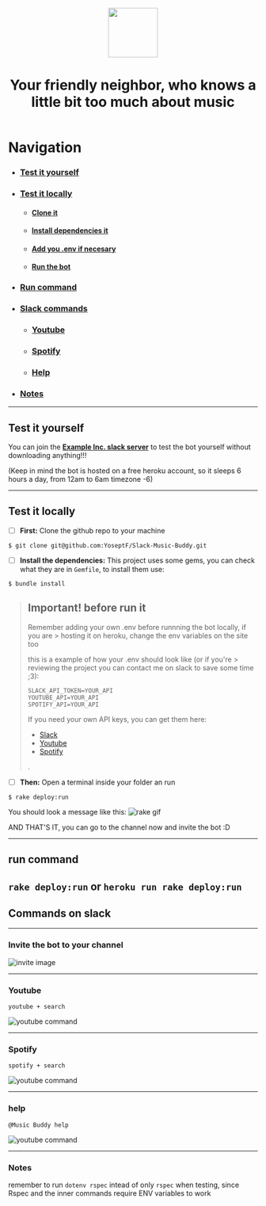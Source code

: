 <dl>
  <div class="headerWrapper" style="display:flex;flex-direction:column;align-items:center;margin:25px 0; text-align:center">
<img src="./images/manback.png" style="margin: 0 auto" height="100px" margin="auto">
<h1>Your friendly neighbor, who knows a little bit too much about music</h1>
</div>
  </dl>

# Navigation
- ### [Test it yourself](#yourself)
- ### [Test it locally](#locally)
  - #### [Clone it](#clone)
  - #### [Install dependencies it](#install)
  - #### [Add you .env if necesary](#env)
  - #### [Run the bot](#run)
- ### [Run command](#runc)
- ### [Slack commands](#slackc)
  - ### [Youtube](#yt)
  - ### [Spotify](#sp)
  - ### [Help](#hp)
- ### [Notes](#nt)

---

## <a id="yourself"></a>Test it yourself
You can join the [**Example Inc. slack server**](https://join.slack.com/t/example-inc-hq/shared_invite/enQtODkyODYzMTE5OTU4LTdkYTgxZmVjNzY2MWJhMWY5NjRlZDJmMjdkOWNmMjI0N2M1ZDc5NGIyNjY0YzEwYmIyMGU2NmYzNDU4ODk4NzY) to test the bot yourself without downloading anything!!!

(Keep in mind the bot is hosted on a free heroku account, so it sleeps 6 hours a day, from 12am to 6am timezone -6)

---
## <a id="locally"></a>Test it locally

- [ ] <a id="clone"></a>**First:** Clone the github repo to your machine

```
$ git clone git@github.com:YoseptF/Slack-Music-Buddy.git
```

- [ ] <a id="install"></a>**Install the dependencies:** This project uses some gems, you can check what they are in `Gemfile`, to install them use:
```
$ bundle install
```

> ## <a id="env"></a>****Important! before run it****
> 
> Remember adding your own .env before runnning the bot locally, if you are > hosting it on heroku, change the env variables on the site too
> 
> this is a example of how your .env should look like (or if you're > reviewing the project you can contact me on slack to save some time ;3):
> ```
> SLACK_API_TOKEN=YOUR_API
> YOUTUBE_API=YOUR_API
> SPOTIFY_API=YOUR_API
> ```
> If you need your own API keys, you can get them here:
> - [Slack](https://api.slack.com/apps)
> - [Youtube](https://console.developers.google.com/)
> - [Spotify](https://developer.spotify.com/dashboard/applications)
> 
> .

- [ ] <a id="run"></a>**Then:** Open a terminal inside your folder an run
```
$ rake deploy:run
```
You should look a message like this:
![rake gif](./images/rake.gif)

AND THAT'S IT, you can go to the channel now and invite the bot :D

---
## <a id="runc"></a>run command
  `rake deploy:run` or
  `heroku run rake deploy:run`
---
## <a id="slackc"></a>Commands on slack
---
### Invite the bot to your channel

![invite image](./images/invite.gif)

---
### <a id="yt"></a>Youtube
  `youtube + search`

![youtube command](./images/youtube.gif)

---
### <a id="sp"></a>Spotify
  `spotify + search`

![youtube command](./images/spotify.gif)

---
### <a id="hp"></a>help
  `@Music Buddy help`

![youtube command](./images/help.gif)

---
### <a id="nt"></a>Notes
remember to run `dotenv rspec` intead of only `rspec` when testing, since Rspec and the inner commands require ENV variables to work
